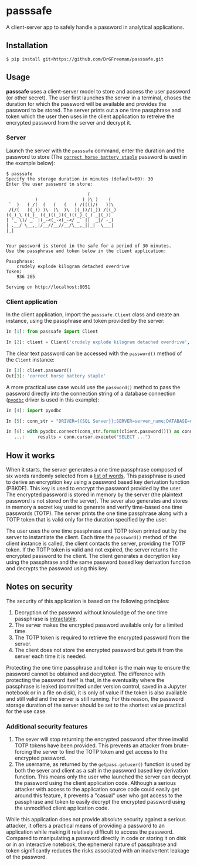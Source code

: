 # passsafe
A client-server app to safely handle a password in analytical applications.

## Installation

```
$ pip install git+https://github.com/DrGFreeman/passsafe.git
```

## Usage

**passsafe** uses a client-server model to store and access the user password (or other secret). The user first launches the server in a terminal, choses the duration for which the password will be available and provides the password to be stored. The server prints out a one time passphrase and token which the user then uses in the client application to retreive the encrypted password from the server and decrypt it.

### Server

Launch the server with the `passsafe` command, enter the duration and the password to store (The [`correct horse battery staple`](https://xkcd.com/936/) password is used in the example below):

```
$ passsafe
Specify the storage duration in minutes (default=60): 30
Enter the user password to store: 
                               
                               (           
           )                 ) )\ )    (   
 `  )   ( /(  (   (   (   ( /((()/(   ))\  
 /(/(   )(_)) )\  )\  )\  )(_))/(_)) /((_) 
((_)_\ ((_)_ ((_)((_)((_)((_)_(_) _|(_))   
| '_ \)/ _` |(_-<(_-<(_-</ _` ||  _|/ -_)  
| .__/ \__,_|/__//__//__/\__,_||_|  \___|  
|_|                                        


Your password is stored in the safe for a period of 30 minutes.
Use the passphrase and token below in the client application:

Passphrase:
    crudely explode kilogram detached overdrive
Token:
    936 265

Serving on http://localhost:8051

```

### Client application

In the client application, import the `passsafe.Client` class and create an instance, using the passphrase and token provided by the server:

```python
In [1]: from passsafe import Client

In [2]: client = Client('crudely explode kilogram detached overdrive', 936265)
```

The clear text password can be accessed with the `password()` method of the `Client` instance:

```python
In [3]: client.password()                                                           
Out[3]: 'correct horse battery staple'
```

A more practical use case would use the `password()` method to pass the password directly into the connection string of a database connection ([`pyodbc`](https://mkleehammer.github.io/pyodbc/) driver is used in this example):

```python
In [4]: import pyodbc

In [5]: conn_str = "DRIVER={{SQL Server}};SERVER=server_name;DATABASE=db_name;UID=username;PWD={}"

In [6]: with pyodbc.connect(conn_str.format(client.password())) as conn:
   ...:     results = conn.cursor.execute("SELECT ...")
```

## How it works

When it starts, the server generates a one time passphrase composed of six words randomly selected from a [list of words](https://github.com/freedomofpress/securedrop#wordlists). This passphrase is used to derive an encryption key using a password based key derivation function (PBKDF). This key is used to encrypt the password provided by the user. The encrypted password is stored in memory by the server (the plaintext password is not stored on the server). The sever also generates and stores in memory a secret key used to generate and verify time-based one time passwords (TOTP). The server prints the one time passphrase along with a TOTP token that is valid only for the duration specified by the user.

The user uses the one time passphrase and TOTP token printed out by the server to instantiate the client. Each time the `password()` method of the client instance is called, the client contacts the server, providing the TOTP token. If the TOTP token is valid and not expired, the server returns the encrypted password to the client. The client generates a decryption key using the passphrase and the same password based key derivation function and decrypts the password using this key.

## Notes on security

The security of this application is based on the following principles:
1. Decryption of the password without knowledge of the one time passphrase is [intractable](https://www.rempe.us/diceware/#diceware).
1. The server makes the encrypted password available only for a limited time.
1. The TOTP token is required to retrieve the encrypted password from the server.
1. The client does not store the encrypted password but gets it from the server each time it is needed.

Protecting the one time passphrase and token is the main way to ensure the password cannot be obtained and decrypted. The difference with protecting the password itself is that, in the eventuality where the passphrase is leaked (committed under version control, saved in a Jupyter notebook or in a file on disk), it is only of value if the token is also available and still valid and the server is still running. For this reason, the password storage duration of the server should be set to the shortest value practical for the use case.

### Additional security features
1. The sever will stop returning the encrypted password after three invalid TOTP tokens have been provided. This prevents an attacker from brute-forcing the server to find the TOTP token and get access to the encrypted password.
2. The username, as returned by the `getpass.getuser()` function is used by both the sever and client as a salt in the password based key derivation function. This means only the user who launched the server can decrypt the password using the client application code. Although a serious attacker with access to the application source code could easily get around this feature, it prevents a "casual" user who got access to the passphrase and token to easily decrypt the encrypted password using the unmodified client application code.

While this application does not provide absolute security against a serious attacker, it offers a practical means of providing a password to an application while making it relatively difficult to access the password. Compared to manipulating a password directly in code or storing it on disk or in an interactive notebook, the ephemeral nature of passphrase and token significantly reduces the risks associated with an inadvertent leakage of the password.
